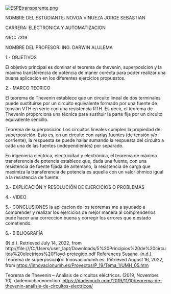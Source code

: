 [![ESPEtransparente.png](https://i.postimg.cc/nhpFH4dr/ESPEtransparente.png)](https://postimg.cc/RNp5dHxx)
                                                                        


NOMBRE DEL ESTUDIANTE: NOVOA VINUEZA JORGE SEBASTIAN 
  
CARRERA: ELECTRONICA Y AUTOMATIZACION 

NRC: 7319

NOMBRE DEL PROFESOR: ING. DARWIN ALULEMA



1.- OBJETIVOS 

El objetivo principal es dominar el teorema de thevenin, superposicion y la maxima transferencia de potencia de maner corecta para poder realizar una buena aplicacion en los diferentes ejercicios propuestos.


2.- MARCO TEORICO 

El teorema de Thevenin establece que un circuito lineal de dos terminales puede sustituirse por un circuito equivalente formado por una fuente de tensión VTH en serie con una resistencia RTH. Es decir, el teorema de Thevenin proporciona una técnica para sustituir la parte fija por un circuito equivalente sencillo.

Teorema de superposición
Los circuitos lineales cumplen la propiedad de superposición. Esto es, en un circuito con varias fuentes (de tensión y/o corriente), la respuesta se puede hallar sumando la respuesta del circuito a cada una de las fuentes (independientes) por separado.

En ingeniería eléctrica, electricidad y electrónica, el teorema de máxima transferencia de potencia establece que, dada una fuente, con una resistencia de fuente fijada de antemano, la resistencia de carga que maximiza la transferencia de potencia es aquella con un valor óhmico igual a la resistencia de fuente.

3.- EXPLICACIÓN Y RESOLUCIÓN DE EJERCICIOS O PROBLEMAS


4.- VIDEO


5.- CONCLUSIONES
la aplicacion de los teoremas me a ayudado a comprender y realizar los ejercicios de mejor manera al comprenderlos pude hacer una correccion buena y corregir los errores que e estado cometiendo.

6.- BIBLIOGRAFÍA

(N.d.). Retrieved July 14, 2022, from http://file:///C:/Users/user_lapt/Downloads/5%20Principios%20de%20circuitos%20electricos%20Floyd-protegido.pdf
References
Susana. (n.d.). Teorema de superposici�n. Innovacionumh.es. Retrieved August 16, 2022, from https://innovacionumh.es/Proyectos/P_19/Tema_1/UMH_05.htm

Teorema de Thevenin – Análisis de circuitos eléctricos. (2019, November 10). dademuchconnection. https://dademuch.com/2019/11/10/teorema-de-thevenin-analisis-de-circuitos-electricos/



